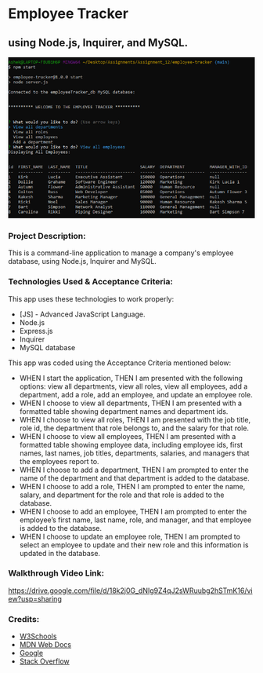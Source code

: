# **Employee Tracker**
## using Node.js, Inquirer, and MySQL.

![alt text](screenshot.png)


### **Project Description:**
This is a command-line application to manage a company's employee database, using Node.js, Inquirer and MySQL.


### **Technologies Used & Acceptance Criteria:**
This app uses these technologies to work properly:
- [JS] - Advanced JavaScript Language.
- Node.js
- Express.js
- Inquirer
- MySQL database


This app was coded using the Acceptance Criteria mentioned below:
- WHEN I start the application, THEN I am presented with the following options: view all departments, view all roles, view all employees, add a department, add a role, add an employee, and update an employee role.
- WHEN I choose to view all departments, THEN I am presented with a formatted table showing department names and department ids.
- WHEN I choose to view all roles, THEN I am presented with the job title, role id, the department that role belongs to, and the salary for that role.
- WHEN I choose to view all employees, THEN I am presented with a formatted table showing employee data, including employee ids, first names, last names, job titles, departments, salaries, and managers that the employees report to.
- WHEN I choose to add a department, THEN I am prompted to enter the name of the department and that department is added to the database.
- WHEN I choose to add a role, THEN I am prompted to enter the name, salary, and department for the role and that role is added to the database.
- WHEN I choose to add an employee, THEN I am prompted to enter the employee’s first name, last name, role, and manager, and that employee is added to the database.
- WHEN I choose to update an employee role, THEN I am prompted to select an employee to update and their new role and this information is updated in the database.


### **Walkthrough Video Link:**
https://drive.google.com/file/d/18k2j0G_dNIg9Z4qJ2sWRuubg2hSTmK16/view?usp=sharing


### **Credits:**
- [W3Schools](https://www.w3schools.com "W3Schools")
- [MDN Web Docs](https://developer.mozilla.org "MDN Web Docs")
- [Google](https://www.google.com "Google's Homepage")
- [Stack Overflow](https://stackoverflow.com "Stack Overflow website")

